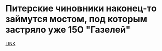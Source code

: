 # Питерские чиновники наконец-то займутся мостом, под которым застряло уже 150 "Газелей"



[LINK](https://varlamov.ru/2946275.html)